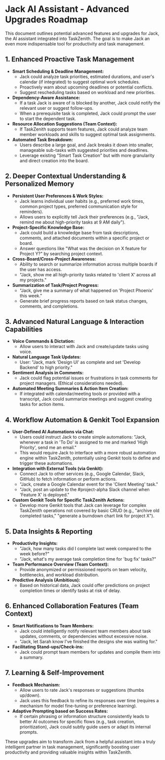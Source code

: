 # Jack AI Assistant - Advanced Upgrades Roadmap

This document outlines potential advanced features and upgrades for Jack, the AI assistant integrated into TaskZenith. The goal is to make Jack an even more indispensable tool for productivity and task management.

## 1. Enhanced Proactive Task Management

*   **Smart Scheduling & Deadline Management:**
    *   Jack could analyze task priorities, estimated durations, and user's calendar (if integrated) to suggest optimal work schedules.
    *   Proactively warn about upcoming deadlines or potential conflicts.
    *   Suggest rescheduling tasks based on workload and new priorities.
*   **Dependency-Aware Assistance:**
    *   If a task Jack is aware of is blocked by another, Jack could notify the relevant user or suggest follow-ups.
    *   When a prerequisite task is completed, Jack could prompt the user to start the dependent task.
*   **Resource Allocation Suggestions (Team Context):**
    *   If TaskZenith supports team features, Jack could analyze team member workloads and skills to suggest optimal task assignments.
*   **Automated Task Breakdown:**
    *   Users describe a large goal, and Jack breaks it down into smaller, manageable sub-tasks with suggested priorities and deadlines.
    *   Leverage existing "Smart Task Creation" but with more granularity and direct creation into the board.

## 2. Deeper Contextual Understanding & Personalized Memory

*   **Persistent User Preferences & Work Styles:**
    *   Jack learns individual user habits (e.g., preferred work times, common project types, preferred communication style for reminders).
    *   Allows users to explicitly tell Jack their preferences (e.g., "Jack, remind me about high-priority tasks at 9 AM daily").
*   **Project-Specific Knowledge Base:**
    *   Jack could build a knowledge base from task descriptions, comments, and attached documents within a specific project or board.
    *   Answer questions like "What was the decision on X feature for Project Y?" by searching project context.
*   **Cross-Board/Cross-Project Awareness:**
    *   Ability to search or summarize information across multiple boards if the user has access.
    *   "Jack, show me all high-priority tasks related to 'client X' across all my projects."
*   **Summarization of Task/Project Progress:**
    *   "Jack, give me a summary of what happened on 'Project Phoenix' this week."
    *   Generate brief progress reports based on task status changes, comments, and completions.

## 3. Advanced Natural Language & Interaction Capabilities

*   **Voice Commands & Dictation:**
    *   Allow users to interact with Jack and create/update tasks using voice.
*   **Natural Language Task Updates:**
    *   User: "Jack, mark 'Design UI' as complete and set 'Develop Backend' to high priority."
*   **Sentiment Analysis in Comments:**
    *   Jack could flag potential issues or frustrations in task comments for project managers. (Ethical considerations needed).
*   **Automated Meeting Summaries & Action Item Creation:**
    *   If integrated with calendar/meeting tools or provided with a transcript, Jack could summarize meetings and suggest creating tasks for action items.

## 4. Workflow Automation & Genkit Tool Expansion

*   **User-Defined AI Automations via Chat:**
    *   Users could instruct Jack to create simple automations: "Jack, whenever a task in 'To Do' is assigned to me and marked 'High Priority', send me an email."
    *   This would require Jack to interface with a more robust automation engine within TaskZenith, potentially using Genkit tools to define and trigger these automations.
*   **Integration with External Tools (via Genkit):**
    *   Connect Jack to other services (e.g., Google Calendar, Slack, GitHub) to fetch information or perform actions.
    *   "Jack, create a Google Calendar event for the 'Client Meeting' task."
    *   "Jack, post an update to the #project-alpha Slack channel when 'Feature X' is deployed."
*   **Custom Genkit Tools for Specific TaskZenith Actions:**
    *   Develop more Genkit tools that Jack can leverage for complex TaskZenith operations not covered by basic CRUD (e.g., "archive old completed tasks," "generate a burndown chart link for project X").

## 5. Data Insights & Reporting

*   **Productivity Insights:**
    *   "Jack, how many tasks did I complete last week compared to the week before?"
    *   "Jack, what's my average task completion time for 'bug fix' tasks?"
*   **Team Performance Overview (Team Context):**
    *   Provide anonymized or permissioned reports on team velocity, bottlenecks, and workload distribution.
*   **Predictive Analysis (Ambitious):**
    *   Based on historical data, Jack could offer predictions on project completion times or identify tasks at risk of delay.

## 6. Enhanced Collaboration Features (Team Context)

*   **Smart Notifications to Team Members:**
    *   Jack could intelligently notify relevant team members about task updates, comments, or dependencies without excessive noise.
    *   "Jack, let Sarah know I've finished the designs she was waiting for."
*   **Facilitating Stand-ups/Check-ins:**
    *   Jack could prompt team members for updates and compile them into a summary.

## 7. Learning & Self-Improvement

*   **Feedback Mechanism:**
    *   Allow users to rate Jack's responses or suggestions (thumbs up/down).
    *   Jack uses this feedback to refine its responses over time (requires a mechanism for model fine-tuning or preference learning).
*   **Adaptive Prompting based on Success Rates:**
    *   If certain phrasing or information structure consistently leads to better AI outcomes for specific flows (e.g., task creation, prioritization), Jack could subtly guide users or adapt its internal prompts.

These upgrades aim to transform Jack from a helpful assistant into a truly intelligent partner in task management, significantly boosting user productivity and providing valuable insights within TaskZenith.
